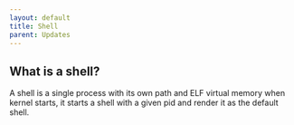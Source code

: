 ```yaml
---
layout: default
title: Shell
parent: Updates
---
```


## What is a shell?

A shell is a single process with its own path and ELF virtual memory when kernel starts, it starts a shell with a given pid and render it as the default shell.
